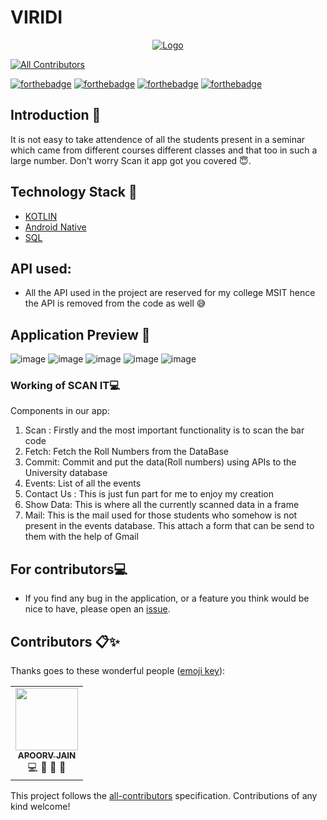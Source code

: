 # VIRIDI

<p align="center">
  <a href="https://github.com/apoorv11jain/scanit">
    <img src="https://github.com/apoorv11jain/scanit/blob/main/scan_it_logo.png" alt="Logo" >
  </a>
  
  
<!-- ALL-CONTRIBUTORS-BADGE:START - Do not remove or modify this section -->
[![All Contributors](https://img.shields.io/badge/all_contributors-4-orange.svg?style=flat-square)](#contributors-)
<!-- ALL-CONTRIBUTORS-BADGE:END -->

[![forthebadge](https://forthebadge.com/images/badges/built-by-developers.svg)](https://forthebadge.com)
[![forthebadge](https://forthebadge.com/images/badges/powered-by-responsibility.svg)](https://forthebadge.com)
[![forthebadge](https://forthebadge.com/images/badges/open-source.svg)](https://forthebadge.com)
[![forthebadge](https://forthebadge.com/images/badges/made-with-reason.svg)](https://forthebadge.com)

## Introduction 📌
It is not easy to take attendence of all the students present in a seminar which came from different courses different classes and that too in such a large number.
Don't worry Scan it app got you covered 😇.
## Technology Stack 🏁

* [KOTLIN](https://kotlinlang.org/)
* [Android Native](https://developer.android.com/ndk)
* [SQL](https://www.microsoft.com/en-in/sql-server/)
## API used:
  
* All the API used in the project are reserved for my college MSIT hence the API is removed from the code as well 😅

## Application Preview 👀

![image](https://github.com/apoorv11jain/scanit/blob/main/images/image_2022-07-09_233620552.png)
![image](https://github.com/apoorv11jain/scanit/blob/main/images/WhatsApp%20Image%202022-07-09%20at%2011.18.51%20PM.jpeg)
![image](https://github.com/apoorv11jain/scanit/blob/main/images/WhatsApp%20Image%202022-07-09%20at%2011.18.51%20PM%20(2).jpeg)
![image](https://github.com/apoorv11jain/scanit/blob/main/images/WhatsApp%20Image%202022-07-09%20at%2011.18.51%20PM%20(1).jpeg)
![image](https://github.com/apoorv11jain/scanit/blob/main/images/WhatsApp%20Image%202022-07-09%20at%2011.18.50%20PM.jpeg)

### Working of SCAN IT💻

Components in our app:
1. Scan : Firstly and the most important functionality is to scan the bar code
2. Fetch: Fetch the Roll Numbers from the DataBase
3. Commit: Commit and put the data(Roll numbers) using APIs to the University database
4. Events: List of all the events 
5. Contact Us : This is just fun part for me to enjoy my creation
6. Show Data: This is where all the currently scanned data in a frame
7. Mail: This is the mail used for those students who somehow is not present in the events database. This attach a form that can be send to them with the help of Gmail

## For contributors💻
- If you find any bug in the application, or a feature you think would be nice to have, please open an [issue](https://github.com/apoorv11jain/scanit/issues).

## Contributors 📋✨

Thanks goes to these wonderful people ([emoji key](https://allcontributors.org/docs/en/emoji-key)):

<!-- ALL-CONTRIBUTORS-LIST:START - Do not remove or modify this section -->
<!-- prettier-ignore-start -->
<!-- markdownlint-disable -->
<table>
  <tr>
    <td align="center"><a href="https://www.linkedin.com/in/apoorv-jain-6a847219a/"><img src="https://avatars3.githubusercontent.com/u/55422668?s=460&u=9d10ab85c07a4f443531f756a3520bafb2e847b6&v=4" width="100px;" alt=""/><br /><sub><b>APOORV JAIN</b></sub></a><br />💻 🤔 🎨 📖</td>

  </tr>
</table>

<!-- markdownlint-enable -->
<!-- prettier-ignore-end -->
<!-- ALL-CONTRIBUTORS-LIST:END -->

This project follows the [all-contributors](https://github.com/all-contributors/all-contributors) specification. Contributions of any kind welcome!
